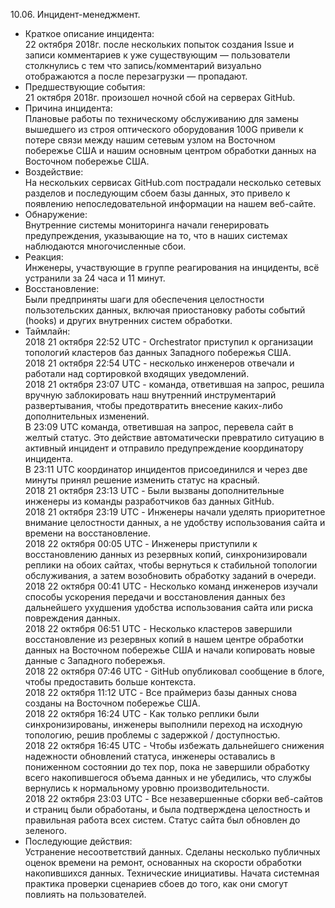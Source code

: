 10.06. Инцидент-менеджмент.  
- Краткое описание инцидента:   
  22 октября 2018г. после нескольких попыток создания Issue и записи комментариев к уже существующим — пользователи столкнулись с тем что запись/комментарий визуально отображаются а после перезагрузки — пропадают.
- Предшествующие события:   
  21 октября 2018г. произошел ночной сбой на серверах GitHub.     
- Причина инцидента:  
  Плановые работы по техническому обслуживанию для замены вышедшего из строя оптического оборудования 100G привели к потере связи между нашим сетевым узлом на Восточном побережье США и нашим основным центром обработки данных на Восточном побережье США.   
- Воздействие:     
  На нескольких сервисах GitHub.com пострадали несколько сетевых разделов и последующим сбоем базы данных, это привело к появлению непоследовательной информации на нашем веб-сайте.   
- Обнаружение:   
  Внутренние системы мониторинга начали генерировать предупреждения, указывающие на то, что в наших системах наблюдаются многочисленные сбои.  
- Реакция:   
  Инженеры, участвующие в группе реагирования на инциденты, всё устранили за 24 часа и 11 минут.   
- Восстановление:   
  Были предприняты шаги для обеспечения целостности пользотельских данных, включая приостановку работы событий (hooks) и других внутренних систем обработки.    
- Таймлайн:    
  2018 21 октября 22:52 UTC - Orchestrator приступил к организации топологий кластеров баз данных Западного побережья США.   
  2018 21 октября 22:54 UTC - несколько инженеров отвечали и работали над сортировкой входящих уведомлений.   
  2018 21 октября 23:07 UTC - команда, ответившая на запрос, решила вручную заблокировать наш внутренний инструментарий развертывания, чтобы предотвратить внесение каких-либо дополнительных изменений.   
  В 23:09 UTC команда, ответившая на запрос, перевела сайт в желтый статус. Это действие автоматически превратило ситуацию в активный инцидент и отправило предупреждение координатору инцидента.    
  В 23:11 UTC координатор инцидентов присоединился и через две минуты принял решение изменить статус на красный.   
  2018 21 октября 23:13 UTC - Были вызваны дополнительные инженеры из команды разработчиков баз данных GitHub.   
  2018 21 октября 23:19 UTC - Инженеры начали уделять приоритетное внимание целостности данных, а не удобству использования сайта и времени на восстановление.   
  2018 22 октября 00:05 UTC - Инженеры приступили к восстановлению данных из резервных копий, синхронизировали реплики на обоих сайтах, чтобы вернуться к стабильной топологии обслуживания, а затем возобновить обработку заданий в очереди.   
  2018 22 октября 00:41 UTC - Несколько команд инженеров изучали способы ускорения передачи и восстановления данных без дальнейшего ухудшения удобства использования сайта или риска повреждения данных.   
  2018 22 октября 06:51 UTC - Несколько кластеров завершили восстановление из резервных копий в нашем центре обработки данных на Восточном побережье США и начали копировать новые данные с Западного побережья.   
  2018 22 октября 07:46 UTC - GitHub опубликовал сообщение в блоге, чтобы предоставить больше контекста.   
  2018 22 октября 11:12 UTC - Все праймериз базы данных снова созданы на Восточном побережье США.   
  2018 22 октября 16:24 UTC - Как только реплики были синхронизированы, инженеры выполнили переход на исходную топологию, решив проблемы с задержкой / доступностью.   
  2018 22 октября 16:45 UTC - Чтобы избежать дальнейшего снижения надежности обновлений статуса, инженеры оставались в пониженном состоянии до тех пор, пока не завершили обработку всего накопившегося объема данных и не убедились, что службы вернулись к нормальному уровню производительности.   
  2018 22 октября 23:03 UTC - Все незавершенные сборки веб-сайтов и страниц были обработаны, и была подтверждена целостность и правильная работа всех систем. Статус сайта был обновлен до зеленого.   
- Последующие действия:   
  Устранение несоответствий данных. Сделаны несколько публичных оценок времени на ремонт, основанных на скорости обработки накопившихся данных. Технические инициативы. Начата системная практика проверки сценариев сбоев до того, как они смогут повлиять на пользователей. 
